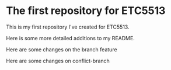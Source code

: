 # The first repository for ETC5513

This is my first repository I've created for ETC5513.

Here is some more detailed additions to my README.

Here are some changes on the branch feature

Here are some changes on conflict-branch
